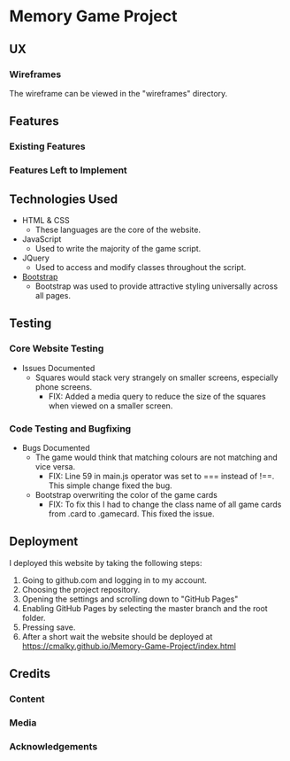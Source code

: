 # Memory Game Project
 
## UX

### Wireframes

The wireframe can be viewed in the "wireframes" directory.

## Features
 
### Existing Features

### Features Left to Implement

## Technologies Used

- HTML & CSS
    - These languages are the core of the website.
- JavaScript
    - Used to write the majority of the game script.
- JQuery
    - Used to access and modify classes throughout the script.
- [Bootstrap](https://getbootstrap.com/)
    - Bootstrap was used to provide attractive styling universally across all pages.


## Testing

### Core Website Testing

- Issues Documented
    - Squares would stack very strangely on smaller screens, especially phone screens.
        - FIX: Added a media query to reduce the size of the squares when viewed on a smaller screen.

### Code Testing and Bugfixing

- Bugs Documented
    - The game would think that matching colours are not matching and vice versa. 
        - FIX: Line 59 in main.js operator was set to === instead of !==. This simple change fixed the bug.
    - Bootstrap overwriting the color of the game cards 
        - FIX: To fix this I had to change the class name of all game cards from .card to .gamecard. This fixed the issue.

## Deployment

I deployed this website by taking the following steps:

1. Going to github.com and logging in to my account.
2. Choosing the project repository.
3. Opening the settings and scrolling down to "GitHub Pages"
4. Enabling GitHub Pages by selecting the master branch and the root folder.
5. Pressing save.
6. After a short wait the website should be deployed at https://cmalky.github.io/Memory-Game-Project/index.html

## Credits

### Content

### Media

### Acknowledgements
